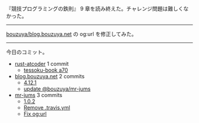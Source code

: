 『競技プログラミングの鉄則』 9 章を読み終えた。チャレンジ問題は難しくなかった。

---

[bouzuya/blog.bouzuya.net] の og:url を修正してみた。

---

今日のコミット。

- [rust-atcoder](https://github.com/bouzuya/rust-atcoder) 1 commit
  - [tessoku-book a70](https://github.com/bouzuya/rust-atcoder/commit/86c07620e52c331a413f817d12db6ca42d950753)
- [blog.bouzuya.net](https://github.com/bouzuya/blog.bouzuya.net) 2 commits
  - [4.12.1](https://github.com/bouzuya/blog.bouzuya.net/commit/2c9ed0fb3dc0fc2fcb27bafc1c1fbf48bc2f21f3)
  - [update @bouzuya/mr-jums](https://github.com/bouzuya/blog.bouzuya.net/commit/a3a83f253050b13d9ccbcbd44155ede0f70d2c06)
- [mr-jums](https://github.com/bouzuya/mr-jums) 3 commits
  - [1.0.2](https://github.com/bouzuya/mr-jums/commit/7f1c96ff6fc3ff78d94f6535a37276e190fff84b)
  - [Remove .travis.yml](https://github.com/bouzuya/mr-jums/commit/bbfe3e4334e71f2bf4c5fd1eabf040825a294d2c)
  - [Fix og:url](https://github.com/bouzuya/mr-jums/commit/22661eddaca1fb8df13566a823490767e226b2b5)

[bouzuya/blog.bouzuya.net]: https://github.com/bouzuya/blog.bouzuya.net
